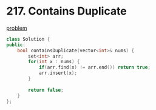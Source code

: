 # 217. Contains Duplicate 

[problem](https://leetcode.com/problems/contains-duplicate/)

```cpp
class Solution {
public:
    bool containsDuplicate(vector<int>& nums) {
        set<int> arr;
        for(int x : nums) {
            if(arr.find(x) != arr.end()) return true;
            arr.insert(x);
        }
        
        return false;
    }
};
```
